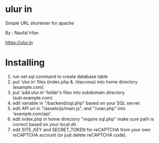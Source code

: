 # ulur in
Simple URL shortener for apache

By : Naufal Irfan

https://ulur.in

# Installing
1. run set.sql command to create database table
2. put 'ulur.in' files (index.php & .htaccess) into home directory (example.com)
3. put 'add.ulur.in' folder's files into subdomain directory (sub.example.com)
4. edit variable in "/backend/sql.php" based on your SQL server.
5. edit API url in "/assets/js/main.js", and "/user.php" into 'example.com/api'.
6. edit index.php in home directory "require sql.php" make sure path is correct based on your local dir.
7. edit SITE_KEY and SECRET_TOKEN for reCAPTCHA from your own reCAPTCHA account (or just delete reCAPTCHA code).
